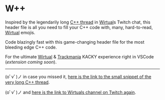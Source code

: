 # W++

Inspired by the legendarily long [C++ thread](https://htmlpreview.github.io/?https://github.com/CodeManiaTM/wpp/blob/main/cpp_thread_snippet.html) in [Wirtual](https://www.twitch.tv/wirtual)s Twitch chat,
this header file is all you need to fill your C++ code with, many, hard-to-read, [Wirtual](https://www.twitch.tv/wirtual) emojis.

Code blazingly fast with this game-changing header file for the most bleeding edge C++ code.

For the ultimate [Wirtual](https://www.twitch.tv/wirtual) & [Trackmania](https://www.trackmania.com/) KACKY experience right in VSCode (_extension coming soon_).

----

(oﾟvﾟ)ノ in case you missed it, [here is the link to the small snippet of the very long C++ thread](https://htmlpreview.github.io/?https://github.com/CodeManiaTM/wpp/blob/main/cpp_thread_snippet.html).

(oﾟvﾟ)ノ and [here is the link to Wirtuals channel on Twitch again](https://www.twitch.tv/wirtual).
